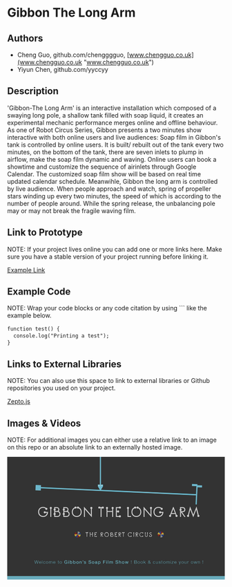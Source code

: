 # Gibbon The Long Arm


## Authors
- Cheng Guo, github.com/chengggguo, [www.chengguo.co.uk](www.chengguo.co.uk "www.chengguo.co.uk")
- Yiyun Chen, github.com/yyccyy

## Description

'Gibbon-The Long Arm' is an interactive installation which composed of a swaying long pole, a shallow tank filled with soap liquid, it creates an experimental mechanic performance merges online and offline behaviour.
As one of Robot Circus Series, Gibbon presents a two minutes show interactive with both online users and live audiences: 
Soap film in Gibbon's tank is controlled by online users. It is built/ rebuilt out of the tank every two minutes, on the bottom of the tank, there are seven inlets to plump in airflow, make the soap film dynamic and waving. Online users can book a showtime and customize the sequence of airinlets through Google Calendar. The customized soap film show will be based on real time updated calendar schedule. 
Meanwihle, Gibbon the long arm is controlled by live audience. When people approach and watch, spring of propeller stars winding up every two minutes, the speed of which is according to the number of people around. While the spring release, the unbalancing pole may or may not break the fragile waving film.



## Link to Prototype
NOTE: If your project lives online you can add one or more links here. Make sure you have a stable version of your project running before linking it.

[Example Link](http://www.google.com "Example Link")

## Example Code
NOTE: Wrap your code blocks or any code citation by using ``` like the example below.
```
function test() {
  console.log("Printing a test");
}
```
## Links to External Libraries
 NOTE: You can also use this space to link to external libraries or Github repositories you used on your project.

[Zepto.js](https://github.com/madrobby/zepto "Zepto.js")

## Images & Videos
NOTE: For additional images you can either use a relative link to an image on this repo or an absolute link to an externally hosted image.

![Example Image](project_images/cover.jpg?raw=true "Example Image")
